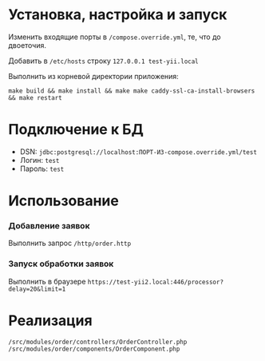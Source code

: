 # Установка, настройка и запуск

Изменить входящие порты в `/compose.override.yml`, те, что до двоеточия.

Добавить в `/etc/hosts` строку `127.0.0.1 test-yii.local`

Выполнить из корневой директории приложения:
```
make build && make install && make make caddy-ssl-ca-install-browsers && make restart
```

# Подключение к БД

- DSN: `jdbc:postgresql://localhost:ПОРТ-ИЗ-compose.override.yml/test`
- Логин: `test`
- Пароль: `test`

# Использование

### Добавление заявок
Выполнить запрос `/http/order.http`

### Запуск обработки заявок
Выполнить в браузере `https://test-yii2.local:446/processor?delay=20&limit=1`

# Реализация

```
/src/modules/order/controllers/OrderController.php
/src/modules/order/components/OrderComponent.php
```
